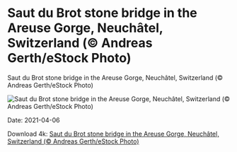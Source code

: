 # Saut du Brot stone bridge in the Areuse Gorge, Neuchâtel, Switzerland (© Andreas Gerth/eStock Photo)

Saut du Brot stone bridge in the Areuse Gorge, Neuchâtel, Switzerland (© Andreas Gerth/eStock Photo)

![Saut du Brot stone bridge in the Areuse Gorge, Neuchâtel, Switzerland (© Andreas Gerth/eStock Photo)](https://bing.com/th?id=OHR.SautduBrot_EN-US8410506080_UHD.jpg&w=1024&h=576)

Date: 2021-04-06

Download 4k: [Saut du Brot stone bridge in the Areuse Gorge, Neuchâtel, Switzerland (© Andreas Gerth/eStock Photo)](https://bing.com/th?id=OHR.SautduBrot_EN-US8410506080_UHD.jpg)

